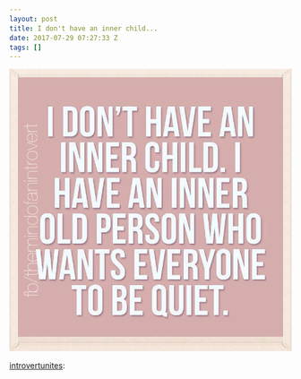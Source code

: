 ```yaml
---
layout: post
title: I don't have an inner child...
date: 2017-07-29 07:27:33 Z
tags: []
---
```

![](/media/2017/07/163553957914.jpg)

[introvertunites](http://introvertunites.tumblr.com/post/163487200379/if-youre-an-introvert-follow-us):

